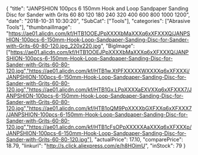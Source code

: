 {
	"title": "JANPSHION 100pcs 6  150mm Hook and Loop Sandpaper Sanding Disc for Sander with Grits 60 80 120 180 240 320 400 600 800 1000 1200",
	"date": "2018-10-31 10:30:20",
	"SubCat": ["Tools"],
	"categories": ["Abrasive Tools"],
	"thumbnailImage": "https://ae01.alicdn.com/kf/HTB1OOEJPpXXXXbMaXXXq6xXFXXXQ/JANPSHION-100pcs-6-150mm-Hook-Loop-Sandpaper-Sanding-Disc-for-Sander-with-Grits-60-80-120.jpg_220x220.jpg",
	"BigImage": ["https://ae01.alicdn.com/kf/HTB1OOEJPpXXXXbMaXXXq6xXFXXXQ/JANPSHION-100pcs-6-150mm-Hook-Loop-Sandpaper-Sanding-Disc-for-Sander-with-Grits-60-80-120.jpg","https://ae01.alicdn.com/kf/HTB1w.XtPFXXXXXWXXXXq6xXFXXXj/JANPSHION-100pcs-6-150mm-Hook-Loop-Sandpaper-Sanding-Disc-for-Sander-with-Grits-60-80-120.jpg","https://ae01.alicdn.com/kf/HTB1Gx.LPpXXXXaEXVXXq6xXFXXX7/JANPSHION-100pcs-6-150mm-Hook-Loop-Sandpaper-Sanding-Disc-for-Sander-with-Grits-60-80-120.jpg","https://ae01.alicdn.com/kf/HTB1oQM9PpXXXXbGXFXXq6xXFXXX7/JANPSHION-100pcs-6-150mm-Hook-Loop-Sandpaper-Sanding-Disc-for-Sander-with-Grits-60-80-120.jpg","https://ae01.alicdn.com/kf/HTB1cFsOPpXXXXXAaXXXq6xXFXXXp/JANPSHION-100pcs-6-150mm-Hook-Loop-Sandpaper-Sanding-Disc-for-Sander-with-Grits-60-80-120.jpg"],
	"actualPrice": 17.10,
	"comparePrice": 18.79,
	"linkurl": "http://s.click.aliexpress.com/e/h8HOimU",
	"inStock": 79
}
